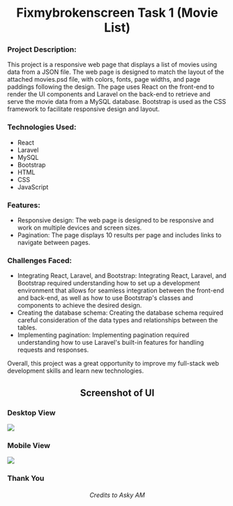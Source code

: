 <h1 align="center">Fixmybrokenscreen Task 1 (Movie List)</h1>

### Project Description:

<p>This project is a responsive web page that displays a list of movies using data from a JSON file. The web page is designed to match the layout of the attached movies.psd file, with colors, fonts, page widths, and page paddings following the design. The page uses React on the front-end to render the UI components and Laravel on the back-end to retrieve and serve the movie data from a MySQL database. Bootstrap is used as the CSS framework to facilitate responsive design and layout.</p>

### Technologies Used:
<ul>
  <li>React</li>
  <li>Laravel</li>
  <li>MySQL</li>
  <li>Bootstrap</li>
  <li>HTML</li>
  <li>CSS</li>
  <li>JavaScript</li>
</ul>

### Features:
<ul>
  <li>Responsive design: The web page is designed to be responsive and work on multiple devices and screen sizes.</li>
  <li>Pagination: The page displays 10 results per page and includes links to navigate between pages.</li>
</ul>

### Challenges Faced:
<ul>
  <li>Integrating React, Laravel, and Bootstrap: Integrating React, Laravel, and Bootstrap required understanding how to set up a development environment that allows for seamless integration between the front-end and back-end, as well as how to use Bootstrap's classes and components to achieve the desired design.</li>
  <li>Creating the database schema: Creating the database schema required careful consideration of the data types and relationships between the tables.</li>
  <li>Implementing pagination: Implementing pagination required understanding how to use Laravel's built-in features for handling requests and responses.</li>
</ul>

<p>Overall, this project was a great opportunity to improve my full-stack web development skills and learn new technologies.</p>

<h2 align="center">Screenshot of UI</h2>

<h3>Desktop View</h3>
<img src="https://user-images.githubusercontent.com/89337309/221952238-6b5884f6-c250-44bc-9e7b-48d5884eed80.png">

<h3>Mobile View</h3>
<img src="https://user-images.githubusercontent.com/89337309/221952421-a76449ae-2077-4d2f-bc60-1be54401e57d.png">


<h3>Thank You</h3>

<h6 align="center">Credits to Asky AM</h6>
 
